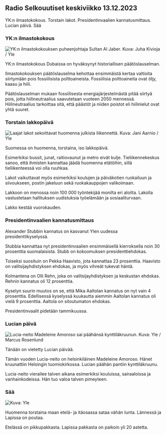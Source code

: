 ## Radio Selkouutiset keskiviikko 13.12.2023

YK:n ilmastokokous. Torstain lakot. Presidentinvaalien kannatusmittaus. Lucian päivä. Sää

### YK:n ilmastokokous

![YK:n ilmastokokouksen puheenjohtaja Sultan Al Jaber. Kuva: Juha Kivioja / Yle](https://images.cdn.yle.fi/image/upload/c_crop,h_3312,w_5889,x_0,y_92/ar_1.7777777777777777,c_fill,g_faces,h_675,w_1200/dpr_1.0/q_auto:eco/f_auto/fl_lossy/v1702452877/39-121463665795d88c3567)

YK:n ilmastokokous Dubaissa on hyväksynyt historiallisen päätöslauselman.

Ilmastokokouksen päätöslauselma kehottaa ensimmäistä kertaa valtioita siirtymään pois fossiilisista polttoaineista. Fossiilisia polttoaineita ovat öljy, kaasu ja hiili.

Päätöslauselman mukaan fossiilisesta energiajärjestelmästä pitää siirtyä pois, jotta hiilineutraalius saavutetaan vuoteen 2050 mennessä. Hiilineutraalius tarkoittaa sitä, että päästöt ja niiden poistot eli hiilinielut ovat yhtä suuret.

### Torstain lakkopäivä

![Laajat lakot sekoittavat huomenna julkista liikennettä. Kuva: Jani Aarnio / Yle](https://images.cdn.yle.fi/image/upload/c_crop,h_1900,w_3379,x_0,y_654/ar_1.7777777777777777,c_fill,g_faces,h_675,w_1200/dpr_1.0/q_auto:eco/f_auto/fl_lossy/v1701335434/39-1208808656845cd0862c)

Suomessa on huomenna, torstaina, iso lakkopäivä.

Esimerkiksi bussit, junat, raitiovaunut ja metro eivät kulje. Tieliikennekeskus sanoo, että ihmisten kannattaa jäädä huomenna etätöihin, sillä tieliikenteessä voi olla ruuhkaa.

Lakot vaikuttavat myös esimerkiksi koulujen ja päiväkotien ruokailuun ja siivoukseen, postin jakeluun sekä ruokakauppojen valikoimaan.

Lakkoon on menossa noin 100 000 työntekijää monilta eri aloilta. Lakolla vastustetaan hallituksen uudistuksia työelämään ja sosiaaliturvaan.

Lakko kestää vuorokauden.

### Presidentinvaalien kannatusmittaus

Alexander Stubbin kannatus on kasvanut Ylen uudessa presidenttikyselyssä.

Stubbia kannattaa nyt presidentinvaalien ensimmäisellä kierroksella noin 30 prosenttia suomalaisista. Stubb on kokoomuksen presidenttiehdokas.

Toiseksi suosituin on Pekka Haavisto, jota kannattaa 23 prosenttia. Haavisto on valitsijayhdistyksen ehdokas, ja myös vihreät tukevat häntä.

Kolmantena on Olli Rehn, joka on valitsijayhdistyksen ja keskustan ehdokas. Rehnin kannatus oli 12 prosenttia.

Kyselyn suurin muutos on se, että Mika Aaltolan kannatus on nyt vain 4 prosenttia. Edellisessä kyselyssä kuukautta aiemmin Aaltolan kannatus oli vielä 9 prosenttia. Aaltola on sitoutumaton ehdokas.

Presidentinvaalit pidetään tammikuussa.

### Lucian päivä

![Lucia-neito Madeleine Amoroso sai päähänsä kynttiläkruunun. Kuva: Yle / Marcus Rosenlund](https://images.cdn.yle.fi/image/upload/c_crop,h_2187,w_3888,x_0,y_224/ar_1.7777777777777777,c_fill,g_faces,h_675,w_1200/dpr_1.0/q_auto:eco/f_auto/fl_lossy/v1702484026/39-12150946579cd140b42c)

Tänään on vietetty Lucian päivää.

Tämän vuoden Lucia-neito on helsinkiläinen Madeleine Amoroso. Hänet kruunattiin Helsingin tuomiokirkossa. Lucian päähän pantiin kynttiläkruunu.

Lucia-neito vierailee talven aikana esimerkiksi kouluissa, sairaaloissa ja vanhainkodeissa. Hän tuo valoa talven pimeyteen.

### Sää

![ Kuva: Yle](https://images.cdn.yle.fi/image/upload/c_crop,h_1080,w_1919,x_0,y_0/ar_1.7777777777777777,c_fill,g_faces,h_675,w_1200/dpr_1.0/q_auto:eco/f_auto/fl_lossy/v1702474076/39-12149876579b12fb0574)

Huomenna torstaina maan etelä- ja itäosassa sataa vähän lunta. Lännessä ja Lapissa on poutaa.

Etelässä on pikkupakkasta. Lapissa pakkasta on paikoin yli 20 astetta.
